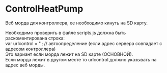 # ControlHeatPump
Веб морда для контроллера, ее необходимо кинуть на SD карту.

Необходимо проверить в файле scripts.js должна быть раскоментирована строка:<br>
var urlcontrol = ''; //  автоопределение (если адрес сервера совпадает с адресом контроллера) <br>
Это вариант если морда лежит на SD карте (ОСНОВНОЙ). <br>
Если морда лежит в другом месте то urlcontrol должно указывать на адрес веб морды.

